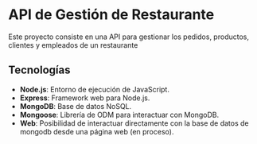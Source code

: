 # API de Gestión de Restaurante

Este proyecto consiste en una API para gestionar los pedidos, productos, clientes y empleados de un restaurante

## Tecnologías

- **Node.js**: Entorno de ejecución de JavaScript.
- **Express**: Framework web para Node.js.
- **MongoDB**: Base de datos NoSQL.
- **Mongoose**: Librería de ODM para interactuar con MongoDB.
- **Web**: Posibilidad de interactuar directamente con la base de datos de mongodb desde una página web (en proceso).

